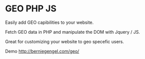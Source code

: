 # GEO PHP JS

Easily add GEO capibilities to your website. 

Fetch GEO data in PHP and manipulate the DOM with Jquery / JS. 

Great for customizing your website to geo specefic users. 

Demo http://berniegengel.com/geo/